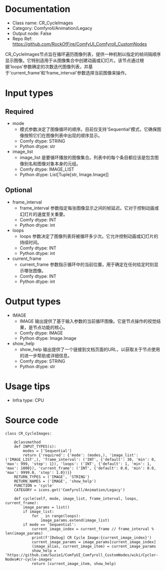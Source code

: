 # Documentation
- Class name: CR_CycleImages
- Category: Comfyroll/Animation/Legacy
- Output node: False
- Repo Ref: https://github.com/RockOfFire/ComfyUI_Comfyroll_CustomNodes

CR_CycleImages节点旨在循环遍历图像列表，提供一种机制以指定的帧间隔顺序显示图像。它特别适用于从图像集合中创建动画或幻灯片。该节点通过根据'loops'参数确定的次数迭代图像列表，并基于'current_frame'和'frame_interval'参数选择当前图像来操作。

# Input types
## Required
- mode
    - 模式参数决定了图像循环的顺序。目前仅支持'Sequential'模式，它确保图像按照它们在图像列表中出现的顺序显示。
    - Comfy dtype: STRING
    - Python dtype: str
- image_list
    - image_list 是要循环播放的图像集合。列表中的每个条目都应该是包含图像别名和图像对象本身的元组。
    - Comfy dtype: IMAGE_LIST
    - Python dtype: List[Tuple[str, Image.Image]]
## Optional
- frame_interval
    - frame_interval 参数指定每张图像显示之间的帧延迟。它对于控制动画或幻灯片的速度至关重要。
    - Comfy dtype: INT
    - Python dtype: int
- loops
    - loops 参数决定了图像列表将被循环多少次。它允许控制动画或幻灯片的持续时间。
    - Comfy dtype: INT
    - Python dtype: int
- current_frame
    - current_frame 参数指示循环中的当前位置，用于确定在任何给定时刻显示哪张图像。
    - Comfy dtype: INT
    - Python dtype: int

# Output types
- IMAGE
    - IMAGE 输出提供了基于输入参数的当前循环图像。它是节点操作的视觉结果，是节点功能的核心。
    - Comfy dtype: IMAGE
    - Python dtype: Image.Image
- show_help
    - show_help 输出提供了一个链接到文档页面的URL，以获取关于节点使用的进一步帮助或详细信息。
    - Comfy dtype: STRING
    - Python dtype: str

# Usage tips
- Infra type: CPU

# Source code
```
class CR_CycleImages:

    @classmethod
    def INPUT_TYPES(s):
        modes = ['Sequential']
        return {'required': {'mode': (modes,), 'image_list': ('IMAGE_LIST',), 'frame_interval': ('INT', {'default': 30, 'min': 0, 'max': 999, 'step': 1}), 'loops': ('INT', {'default': 1, 'min': 1, 'max': 1000}), 'current_frame': ('INT', {'default': 0.0, 'min': 0.0, 'max': 9999.0, 'step': 1.0})}}
    RETURN_TYPES = ('IMAGE', 'STRING')
    RETURN_NAMES = ('IMAGE', 'show_help')
    FUNCTION = 'cycle'
    CATEGORY = icons.get('Comfyroll/Animation/Legacy')

    def cycle(self, mode, image_list, frame_interval, loops, current_frame):
        image_params = list()
        if image_list:
            for _ in range(loops):
                image_params.extend(image_list)
        if mode == 'Sequential':
            current_image_index = current_frame // frame_interval % len(image_params)
            print(f'[Debug] CR Cycle Image:{current_image_index}')
            current_image_params = image_params[current_image_index]
            (image_alias, current_image_item) = current_image_params
            show_help = 'https://github.com/Suzie1/ComfyUI_Comfyroll_CustomNodes/wiki/Cycler-Nodes#cr-cycle-images'
            return (current_image_item, show_help)
```